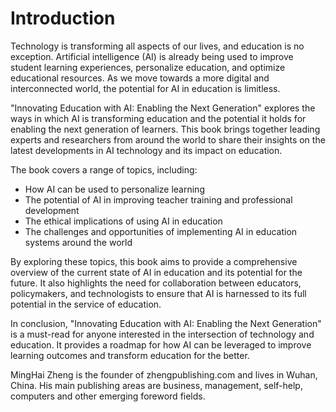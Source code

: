 # Introduction

Technology is transforming all aspects of our lives, and education is no exception. Artificial intelligence (AI) is already being used to improve student learning experiences, personalize education, and optimize educational resources. As we move towards a more digital and interconnected world, the potential for AI in education is limitless.

"Innovating Education with AI: Enabling the Next Generation" explores the ways in which AI is transforming education and the potential it holds for enabling the next generation of learners. This book brings together leading experts and researchers from around the world to share their insights on the latest developments in AI technology and its impact on education.

The book covers a range of topics, including:

* How AI can be used to personalize learning
* The potential of AI in improving teacher training and professional development
* The ethical implications of using AI in education
* The challenges and opportunities of implementing AI in education systems around the world

By exploring these topics, this book aims to provide a comprehensive overview of the current state of AI in education and its potential for the future. It also highlights the need for collaboration between educators, policymakers, and technologists to ensure that AI is harnessed to its full potential in the service of education.

In conclusion, "Innovating Education with AI: Enabling the Next Generation" is a must-read for anyone interested in the intersection of technology and education. It provides a roadmap for how AI can be leveraged to improve learning outcomes and transform education for the better.

MingHai Zheng is the founder of zhengpublishing.com and lives in Wuhan, China. His main publishing areas are business, management, self-help, computers and other emerging foreword fields.
